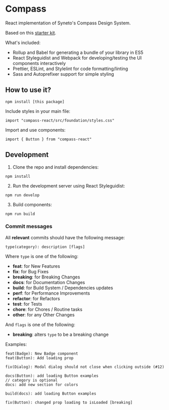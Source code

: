 # Compass

React implementation of Syneto's Compass Design System.

Based on this [starter kit](https://github.com/samuelmeuli/react-library-boilerplate).

What's included:

- Rollup and Babel for generating a bundle of your library in ES5
- React Styleguidist and Webpack for developing/testing the UI components interactively
- Prettier, ESLint, and Stylelint for code formatting/linting
- Sass and Autoprefixer support for simple styling

## How to use it?

```
npm install [this package]
```

Include styles in your main file:

```
import "compass-react/src/foundation/styles.css"
```

Import and use components:

```
import { Button } from "compass-react"
```

## Development

1. Clone the repo and install dependencies:

```
npm install
```

2. Run the development server using React Styleguidist:

```
npm run develop
```

3. Build components:

```
npm run build
```

### Commit messages

All **relevant** commits should have the following message:

```
type(category): description [flags]
```

Where `type` is one of the following:

- **feat**: for New Features
- **fix**: for Bug Fixes
- **breaking**: for Breaking Changes
- **docs**: for Documentation Changes
- **build**: for Build System / Dependencies updates
- **perf**: for Performance Improvements
- **refactor**: for Refactors
- **test**: for Tests
- **chore**: for Chores / Routine tasks
- **other**: for any Other Changes

And `flags` is one of the following:

- **breaking**: alters `type` to be a breaking change

Examples:

```
feat(Badge): New Badge component
feat(Button): Add loading prop

fix(Dialog): Modal dialog should not close when clicking outside (#12)

docs(Button): add loading Button examples
// category is optional
docs: add new section for colors

build(docs): add loading Button examples

fix(Button): changed prop loading to isLoaded [breaking]
```

